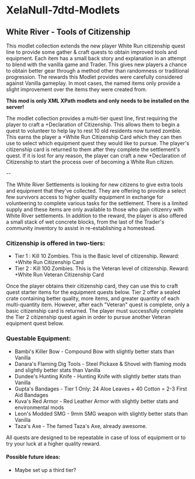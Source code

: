 # XelaNull-7dtd-Modlets

## White River - Tools of Citizenship

This modlet collection extends the new player White Run citizenship quest line to provide some gather & craft quests to obtain improved tools and equipment. Each item has a small back story and explanation in an attempt to blend with the vanilla game and Trader. This gives new players a chance to obtain better gear through a method other than randomness or traditional progression. The rewards this Modlet provides were carefully considered against Vanilla gameplay. In most cases, the named items only provide a slight improvement over the items they were created from.

**This mod is only XML XPath modlets and only needs to be installed on the server!**

The modlet collection provides a multi-tier quest line, first requiring the player to craft a +Declaration of Citizenship. This allows them to begin a quest to volunteer to help lay to rest 10 old residents now turned zombie. This earns the player a +White Run Citizenship Card which they can then use to select which equipment quest they would like to pursue. The player's citizenship card is returned to them after they complete the settlement's quest. If it is lost for any reason, the player can craft a new +Declaration of Citizenship to start the process over of becoming a White Run citizen.

--

The White River Settlements is looking for new citizens to give extra tools and equipment that they've collected. They are offering to provide a select few survivors access to higher quality equipment in exchange for volunteering to complete various tasks for the settlement. There is a limited supply and these items are only available to those who gain citizenry with White River settlements. In addition to the reward, the player is also offered a small stack of wet concrete blocks, from the last of the Trader's community inventory to assist in re-establishing a homestead.

### Citizenship is offered in two-tiers:

- Tier 1 : Kill 10 Zombies. This is the Basic level of citizenship. Reward: +White Run Citizenship Card
- Tier 2 : Kill 100 Zombies. This is the Veteran level of citizenship. Reward: +White Run Veteran Citizenship Card

Once the player obtains their citizenship card, they can use this to craft quest starter items for the equipment quests below. Tier 2 offer a sealed crate containing better quality, more items, and greater quantity of each multi-quantity item. However, after each "Veteran" quest is complete, only a basic citizenship card is returned. The player must successfully complete the Tier 2 citizenship quest again in order to pursue another Veteran equipment quest below.

### Questable Equipment:

- Bambi's Killer Bow - Compound Bow with slightly better stats than Vanilla
- Danara's Flaming Dig Tools - Steel Pickaxe & Shovel with flaming mods and slightly better stats than Vanilla
- Dundee's Hunting Knife - Hunting Knife with slightly better stats than Vanilla
- Gupta's Bandages - Tier 1 Only: 24 Aloe Leaves + 40 Cotton = 2-3 First Aid Bandages
- Kuva's Red Armor - Red Leather Armor with slightly better stats and environmental mods
- Leon's Modded SMG - 9mm SMG weapon with slightly better stats than Vanilla
- Taza's Axe - The famed Taza's Axe, already awesome.

All quests are designed to be repeatable in case of loss of equipment or to try your luck at a higher quality reward.

#### Possible future ideas:

- Maybe set up a third tier?
